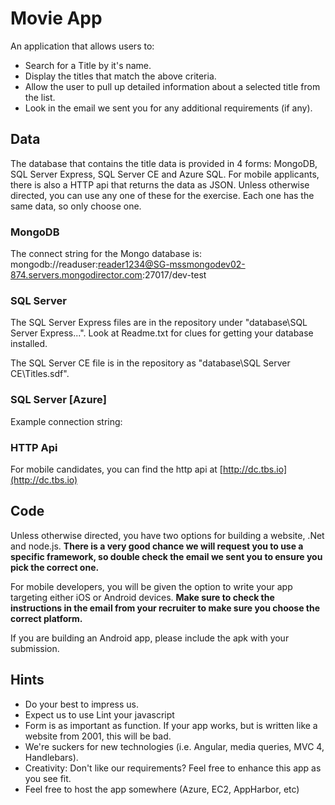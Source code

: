 # Movie App

An application that allows users to:

* Search for a Title by it's name.
* Display the titles that match the above criteria.
* Allow the user to pull up detailed information about a selected title from the list.
* Look in the email we sent you for any additional requirements (if any).

## Data

The database that contains the title data is provided in 4 forms: MongoDB, SQL Server Express, SQL Server CE and Azure SQL. For mobile applicants, there is also a HTTP api that returns the data as JSON.  Unless otherwise directed, you can use any one of these for the exercise. Each one has the same data, so only choose one.

### MongoDB
The connect string for the Mongo database is: mongodb://readuser:reader1234@SG-mssmongodev02-874.servers.mongodirector.com:27017/dev-test

### SQL Server
The SQL Server Express files are in the repository under "database\SQL Server Express...". Look at Readme.txt for clues for getting your database installed.

The SQL Server CE file is in the repository as "database\SQL Server CE\Titles.sdf".

### SQL Server [Azure]

Example connection string: <add name="TitlesEntities" connectionString="data source=tcp:bx8cna5bk0.database.windows.net,1433;initial catalog=Titles;User Id=readuser@bx8cna5bk0;Password=read!234#Q~$;multipleactiveresultsets=True" providerName="System.Data.EntityClient" />


### HTTP Api
For mobile candidates, you can find the http api at [http://dc.tbs.io](http://dc.tbs.io)  


## Code
Unless otherwise directed, you have two options for building a website, .Net and node.js.  **There is a very good chance we will request you to use a specific framework, so double check the email we sent you to ensure you pick the correct one.**

For mobile developers, you will be given the option to write your app targeting either iOS or Android devices.  **Make sure to check the instructions in the email from your recruiter to make sure you choose the correct platform.**

If you are building an Android app, please include the apk with your submission.

## Hints

* Do your best to impress us.
* Expect us to use Lint your javascript
* Form is as important as function.  If your app works, but is written like a website from 2001, this will be bad.
* We're suckers for new technologies (i.e. Angular, media queries, MVC 4, Handlebars).
* Creativity: Don't like our requirements? Feel free to enhance this app as you see fit.
* Feel free to host the app somewhere (Azure, EC2, AppHarbor, etc)


